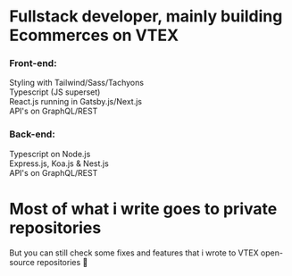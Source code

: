 # Fullstack developer, mainly building Ecommerces on VTEX

### Front-end:
[](https://user-images.githubusercontent.com/25181517/192107856-aa92c8b1-b615-47c3-9141-ed0d29a90239.png) Styling with Tailwind/Sass/Tachyons <br>
[](https://user-images.githubusercontent.com/25181517/183890598-19a0ac2d-e88a-4005-a8df-1ee36782fde1.png) Typescript (JS superset) <br>
[](https://user-images.githubusercontent.com/25181517/183897015-94a058a6-b86e-4e42-a37f-bf92061753e5.png) React.js running in [](https://github.com/marwin1991/profile-technology-icons/assets/136815194/2bd495ca-29d8-4415-8e8c-a1979721816a)Gatsby.js/[](https://github.com/marwin1991/profile-technology-icons/assets/136815194/5f8c622c-c217-4649-b0a9-7e0ee24bd704)Next.js <br>
API's on [](https://user-images.githubusercontent.com/25181517/192107856-aa92c8b1-b615-47c3-9141-ed0d29a90239.png)GraphQL/[](https://user-images.githubusercontent.com/25181517/192107858-fe19f043-c502-4009-8c47-476fc89718ad.png)REST <br>

### Back-end:
[](https://user-images.githubusercontent.com/25181517/183890598-19a0ac2d-e88a-4005-a8df-1ee36782fde1.png) Typescript on [](https://user-images.githubusercontent.com/25181517/183568594-85e280a7-0d7e-4d1a-9028-c8c2209e073c.png)Node.js <br>
 Express.js, Koa.js & Nest.js <br>
API's on [](https://user-images.githubusercontent.com/25181517/192107856-aa92c8b1-b615-47c3-9141-ed0d29a90239.png)GraphQL/[](https://user-images.githubusercontent.com/25181517/192107858-fe19f043-c502-4009-8c47-476fc89718ad.png)REST <br>

# Most of what i write goes to private repositories
But you can still check some fixes and features that i wrote to VTEX open-source repositories 🥹
